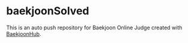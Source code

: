 # baekjoonSolved
This is an auto push repository for Baekjoon Online Judge created with [BaekjoonHub](https://github.com/BaekjoonHub/BaekjoonHub).
